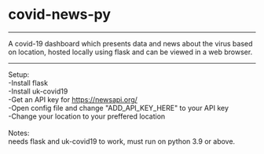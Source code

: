 # covid-news-py
***************
A covid-19 dashboard which presents data and news about the virus based on location, hosted locally using flask and can be viewed in a web browser.
***************

Setup:                                                                <br>
-Install flask                                                        <br>
-Install uk-covid19                                                   <br>
-Get an API key for https://newsapi.org/                              <br>
-Open config file and change "ADD_API_KEY_HERE" to your API key       <br>
-Change your location to your preffered location                      <br>
                                                                      <br>
Notes:                                                                <br>
needs flask and uk-covid19 to work, must run on python 3.9 or above.  <br>
